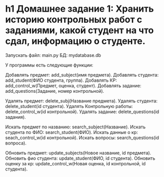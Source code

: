 h1 Домашнее задание 1: Хранить историю контрольных работ с заданиями, какой студент на что сдал, информацию о студенте.
=====================================


Запускать файл: main.py
БД: mydatabase.db

У программы есть следующие функции:

Добавлять предмет: add_subject(имя предмета).
Добавлять студента: add_student(ФИО студента, группа).
Добавлять КР: add_control_w(Предмет, оценка, студент).
Добавлять задание: add_questions(Задание, номер контрольной).


Удалять предмет: delete_subj(Название предмета).
Удалять студента: delete_student(id студента).
Удалять Контрольную работы: delete_control_w(id контрольной).
Удалять задание: delete_questions(id задания).

Искать предмет по названию: search_subject(Название).
Искать студента по ФИО: search_student(ФИО).
Искать данные о кр: seach_control_w(id контрольной).
Искать вопросы: search_questions(id вопроса).

Обновить предмет: update_subjects(Новое название, id предмета).
Обновить фио студента: update_student(ФИО, id студента).
Обновить оценку за кр: update_control_w(Новая оценка, id контрольной, id студента).
